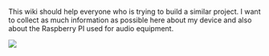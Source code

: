 This wiki should help everyone who is trying to build a similar project. I want to collect as much information as possible here about my device and also about the Raspberry PI used for audio equipment. 

![](https://github.com/thk4711/raspiradio/blob/master/Images/Client_with_speaker.jpg) 
